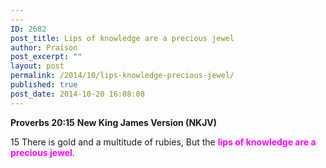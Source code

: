 ```yaml
---
---
ID: 2682
post_title: Lips of knowledge are a precious jewel
author: Praison
post_excerpt: ""
layout: post
permalink: /2014/10/lips-knowledge-precious-jewel/
published: true
post_date: 2014-10-20 16:08:08
---
```

<strong>Proverbs 20:15</strong>
<strong> New King James Version (NKJV)</strong>

15 There is gold and a multitude of rubies,
But the <span style="color: #ff00ff;"><strong>lips of knowledge are a precious jewel</strong></span>.
